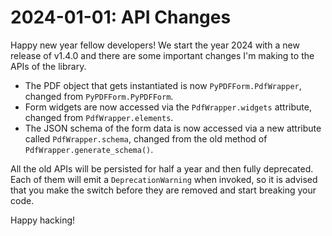 # 2024-01-01: API Changes

Happy new year fellow developers! We start the year 2024 with a new release of v1.4.0 and 
there are some important changes I'm making to the APIs of the library.

* The PDF object that gets instantiated is now `PyPDFForm.PdfWrapper`, changed from `PyPDFForm.PyPDFForm`.
* Form widgets are now accessed via the `PdfWrapper.widgets` attribute, changed from `PdfWrapper.elements`.
* The JSON schema of the form data is now accessed via a new attribute called `PdfWrapper.schema`, 
changed from the old method of `PdfWrapper.generate_schema()`.

All the old APIs will be persisted for half a year and then fully deprecated. Each of them 
will emit a `DeprecationWarning` when invoked, so it is advised that you make the switch before they are 
removed and start breaking your code.

Happy hacking!
